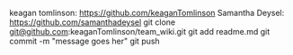 keagan tomlinson:
https://github.com/keaganTomlinson 
Samantha Deysel:
https://github.com/samanthadeysel
git clone git@github.com:keaganTomlinson/team_wiki.git
git add readme.md
git commit -m "message goes her"
git push
